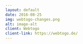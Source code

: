 ```yaml
---
layout: default
date: 2016-08-25
img: webtogo-changes.png
alt: image-alt
client: Webtogo
client-link: https://webtogo.de/
---
```


